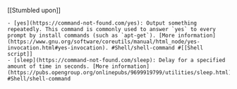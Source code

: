 [[Stumbled upon]]

	- [yes](https://command-not-found.com/yes): Output something repeatedly. This command is commonly used to answer `yes` to every prompt by install commands (such as `apt-get`). [More information](https://www.gnu.org/software/coreutils/manual/html_node/yes-invocation.html#yes-invocation). #Shell/shell-command #[[Shell script]]
	- [sleep](https://command-not-found.com/sleep): Delay for a specified amount of time in seconds. [More information](https://pubs.opengroup.org/onlinepubs/9699919799/utilities/sleep.html). #Shell/shell-command